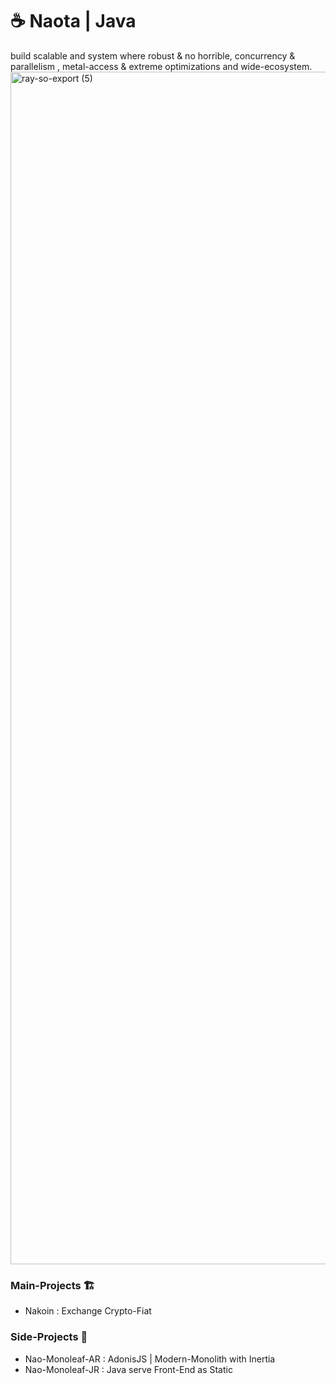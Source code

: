 # ☕ Naota | Java
build scalable and system where robust & no horrible, concurrency & parallelism , metal-access & extreme optimizations and wide-ecosystem.
<img width="3120" height="1908" alt="ray-so-export (5)" src="https://github.com/user-attachments/assets/b9109ad7-6f10-4610-b551-f7e4e290a81d" />

### Main-Projects 🏗️
- Nakoin : Exchange Crypto-Fiat

### Side-Projects 🎏
- Nao-Monoleaf-AR : AdonisJS | Modern-Monolith with Inertia
- Nao-Monoleaf-JR : Java serve Front-End as Static
